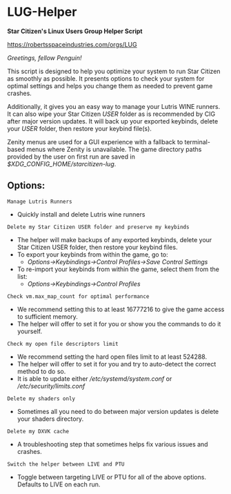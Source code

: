 # LUG-Helper
**Star Citizen's Linux Users Group Helper Script**

https://robertsspaceindustries.com/orgs/LUG

*Greetings, fellow Penguin!*

This script is designed to help you optimize your system to run Star Citizen as smoothly as possible. It presents options to check your system for optimal settings and helps you change them as needed to prevent game crashes.

Additionally, it gives you an easy way to manage your Lutris WINE runners.  It can also wipe your Star Citizen *USER* folder as is recommended by CIG after major version updates. It will back up your exported keybinds, delete your *USER* folder, then restore your keybind file(s).

Zenity menus are used for a GUI experience with a fallback to terminal-based menus where Zenity is unavailable. The game directory paths provided by the user on first run are saved in *$XDG_CONFIG_HOME/starcitizen-lug*.

## Options:

`Manage Lutris Runners`
- Quickly install and delete Lutris wine runners

`Delete my Star Citizen USER folder and preserve my keybinds`
- The helper will make backups of any exported keybinds, delete your Star Citizen USER folder, then restore your keybind files.
- To export your keybinds from within the game, go to:
  - *Options->Keybindings->Control Profiles->Save Control Settings*
- To re-import your keybinds from within the game, select them from the list:
  - *Options->Keybindings->Control Profiles*

`Check vm.max_map_count for optimal performance`
- We recommend setting this to at least 16777216 to give the game access to sufficient memory.
- The helper will offer to set it for you or show you the commands to do it yourself.

`Check my open file descriptors limit`
- We recommend setting the hard open files limit to at least 524288.
- The helper will offer to set it for you and try to auto-detect the correct method to do so.
- It is able to update either */etc/systemd/system.conf* or */etc/security/limits.conf*

`Delete my shaders only`
- Sometimes all you need to do between major version updates is delete your shaders directory.

`Delete my DXVK cache`
- A troubleshooting step that sometimes helps fix various issues and crashes.

`Switch the helper between LIVE and PTU`
- Toggle between targeting LIVE or PTU for all of the above options.  Defaults to LIVE on each run.
